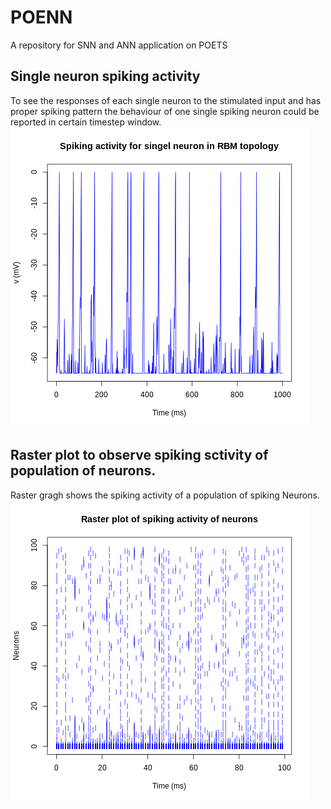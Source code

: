 # POENN
A repository for SNN and ANN application on POETS
## Single neuron spiking activity
To see the responses of each single neuron to the stimulated input and has proper spiking pattern
the behaviour of one single spiking neuron could be reported in certain timestep window.
![img](https://github.com/POETSII/POENN/blob/master/SNNTin/SnnGraphs/Spike_singleN_RNN_rand.png)
## Raster plot to observe spiking sctivity of population of neurons.
Raster gragh shows the spiking activity of a population of spiking Neurons.
![img](https://github.com/POETSII/POENN/blob/master/SNNTin/SnnGraphs/Output_raster.png)

